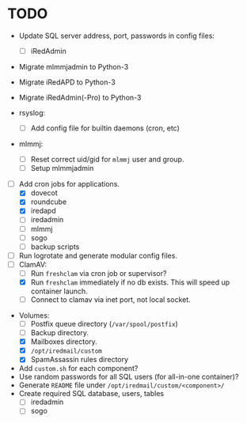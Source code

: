 # TODO

- Update SQL server address, port, passwords in config files:
    - [ ] iRedAdmin

- Migrate mlmmjadmin to Python-3
- Migrate iRedAPD to Python-3
- Migrate iRedAdmin(-Pro) to Python-3

- rsyslog:
    - [ ] Add config file for builtin daemons (cron, etc)

- mlmmj:
    - [ ] Reset correct uid/gid for `mlmmj` user and group.
    - [ ] Setup mlmmjadmin

- [ ] Add cron jobs for applications.
    - [x] dovecot
    - [x] roundcube
    - [x] iredapd
    - [ ] iredadmin
    - [ ] mlmmj
    - [ ] sogo
    - [ ] backup scripts
- [ ] Run logrotate and generate modular config files.
- [ ] ClamAV:
    - [ ] Run `freshclam` via cron job or supervisor?
    - [x] Run `freshclam` immediately if no db exists. This will speed up container launch.
    - [ ] Connect to clamav via inet port, not local socket.
- Volumes:
    - [ ] Postfix queue directory (`/var/spool/postfix`)
    - [ ] Backup directory.
    - [x] Mailboxes directory.
    - [x] `/opt/iredmail/custom`
    - [x] SpamAssassin rules directory

- Add `custom.sh` for each component?
- Use random passwords for all SQL users (for all-in-one container)?
- Generate `README` file under `/opt/iredmail/custom/<component>/`
- Create required SQL database, users, tables
    - [ ] iredadmin
    - [ ] sogo
